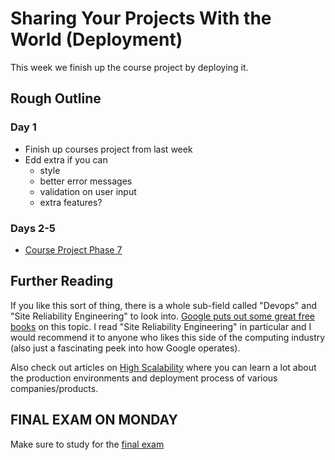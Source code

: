 # Sharing Your Projects With the World (Deployment)
 
This week we finish up the course project by deploying it.

## Rough Outline

### Day 1

* Finish up courses project from last week
* Edd extra if you can
  * style
  * better error messages
  * validation on user input
  * extra features?

### Days 2-5

* [Course Project Phase 7](./chatroom7.md)


## Further Reading

If you like this sort of thing, there is a whole sub-field called "Devops" and "Site Reliability Engineering" to look into. [Google puts out some great free books](https://landing.google.com/sre/books/) on this topic. I read "Site Reliability Engineering" in particular and I would recommend it to anyone who likes this side of the computing industry (also just a fascinating peek into how Google operates).

Also check out articles on [High Scalability](http://highscalability.com/all-time-favorites/) where you can learn a lot about the production environments and deployment process of various companies/products.

## FINAL EXAM ON MONDAY

Make sure to study for the [final exam](../final-exam-study-guide.md)

